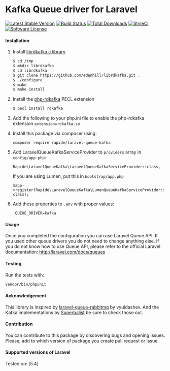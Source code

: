 Kafka Queue driver for Laravel
======================
[![Latest Stable Version](https://poser.pugx.org/rapide/laravel-queue-kafka/v/stable?format=flat-square)](https://packagist.org/packages/rapide/laravel-queue-kafka)
[![Build Status](https://travis-ci.org/rapideinternet/laravel-queue-kafka.svg?branch=master)](https://travis-ci.org/rapideinternet/laravel-queue-kafka)
[![Total Downloads](https://poser.pugx.org/rapide/laravel-queue-kafka/downloads?format=flat-square)](https://packagist.org/packages/rapide/laravel-queue-kafka)
[![StyleCI](https://styleci.io/repos/99249783/shield)](https://styleci.io/repos/99249783)
[![Software License](https://img.shields.io/badge/license-MIT-brightgreen.svg?style=flat-square)](LICENSE)

#### Installation

1. Install [librdkafka c library](https://github.com/edenhill/librdkafka)

    ```bash
    $ cd /tmp
    $ mkdir librdkafka
    $ cd librdkafka
    $ git clone https://github.com/edenhill/librdkafka.git .
    $ ./configure
    $ make
    $ make install
    ```
2. Install the [php-rdkafka](https://github.com/arnaud-lb/php-rdkafka) PECL extension

    ```bash
    $ pecl install rdkafka
    ```
    
3. Add the following to your php.ini file to enable the php-rdkafka extension
    `extension=rdkafka.so`
    
4. Install this package via composer using:

	`composer require rapide/laravel-queue-kafka`

5. Add LaravelQueueKafkaServiceProvider to `providers` array in `config/app.php`:

	`Rapide\LaravelQueueKafka\LaravelQueueKafkaServiceProvider::class,`
	
   If you are using Lumen, put this in `bootstrap/app.php`
    
    `$app->register(Rapide\LaravelQueueKafka\LumenQueueKafkaServiceProvider::class);`

6. Add these properties to `.env` with proper values:

		QUEUE_DRIVER=kafka

#### Usage

Once you completed the configuration you can use Laravel Queue API. If you used other queue drivers you do not need to change anything else. If you do not know how to use Queue API, please refer to the official Laravel documentation: http://laravel.com/docs/queues

#### Testing

Run the tests with:

``` bash
vendor/bin/phpunit
```

#### Acknowledgement 

This library is inspired by [laravel-queue-rabbitmq](https://github.com/vyuldashev/laravel-queue-rabbitmq) by vyuldashev.
And the Kafka implementations by [Superbalist](https://github.com/Superbalist/php-pubsub-kafka) be sure to check those out. 

#### Contribution

You can contribute to this package by discovering bugs and opening issues. Please, add to which version of package you create pull request or issue.

#### Supported versions of Laravel 

Tested on: [5.4]